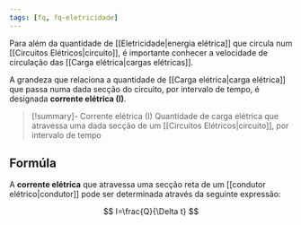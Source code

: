 ```yaml
---
tags: [fq, fq-eletricidade]
---
```


Para além da quantidade de [[Eletricidade|energia elétrica]] que circula num [[Circuitos Elétricos|circuito]], é importante conhecer a velocidade de circulação das [[Carga elétrica|cargas elétricas]].

A grandeza que relaciona a quantidade de [[Carga elétrica|carga elétrica]] que passa numa dada secção do circuito, por intervalo de tempo, é designada **corrente elétrica (I)**.

> [!summary]- Corrente elétrica (I)
> Quantidade de carga elétrica que atravessa uma dada secção de um [[Circuitos Elétricos|circuito]], por intervalo de tempo

## Formúla

A **corrente elétrica** que atravessa uma secção reta de um [[condutor elétrico|condutor]] pode ser determinada através da seguinte expressão:

$$
I=\frac{Q}{\Delta t}
$$
